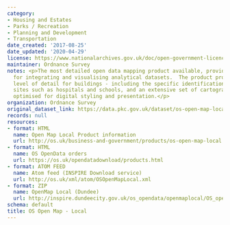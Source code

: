 ```yaml
---
category:
- Housing and Estates
- Parks / Recreation
- Planning and Development
- Transportation
date_created: '2017-08-25'
date_updated: '2020-04-29'
license: https://www.nationalarchives.gov.uk/doc/open-government-licence/version/3/
maintainer: Ordnance Survey
notes: <p>The most detailed open data mapping product available, providing a backdrop
  for integrating and visualising analytical datasets.  The product provides an enhanced
  level of detail for buildings - including the specific identification of functional
  sites such as hospitals and schools, and an extensive set of cartographic names
  optimised for digital styling and presentation.</p>
organization: Ordnance Survey
original_dataset_link: https://data.pkc.gov.uk/dataset/os-open-map-local
records: null
resources:
- format: HTML
  name: Open Map Local Product information
  url: http://os.uk/business-and-government/products/os-open-map-local.html
- format: HTML
  name: OS OpenData orders
  url: https://os.uk/opendatadownload/products.html
- format: ATOM FEED
  name: Atom feed (INSPIRE Download service)
  url: http://os.uk/xml/atom/OSOpenMapLocal.xml
- format: ZIP
  name: OpenMap Local (Dundee)
  url: http://inspire.dundeecity.gov.uk/os_opendata/openmaplocal/OS_openmaplocal_dundee.zip
schema: default
title: OS Open Map - Local
---
```

